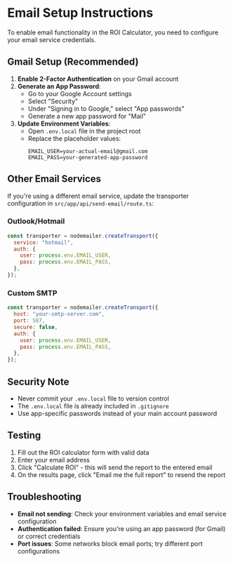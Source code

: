 # Email Setup Instructions

To enable email functionality in the ROI Calculator, you need to configure your email service credentials.

## Gmail Setup (Recommended)

1. **Enable 2-Factor Authentication** on your Gmail account
2. **Generate an App Password**:
   - Go to your Google Account settings
   - Select "Security"
   - Under "Signing in to Google," select "App passwords"
   - Generate a new app password for "Mail"
3. **Update Environment Variables**:
   - Open `.env.local` file in the project root
   - Replace the placeholder values:
     ```
     EMAIL_USER=your-actual-email@gmail.com
     EMAIL_PASS=your-generated-app-password
     ```

## Other Email Services

If you're using a different email service, update the transporter configuration in `src/app/api/send-email/route.ts`:

### Outlook/Hotmail

```javascript
const transporter = nodemailer.createTransport({
  service: "hotmail",
  auth: {
    user: process.env.EMAIL_USER,
    pass: process.env.EMAIL_PASS,
  },
});
```

### Custom SMTP

```javascript
const transporter = nodemailer.createTransport({
  host: "your-smtp-server.com",
  port: 587,
  secure: false,
  auth: {
    user: process.env.EMAIL_USER,
    pass: process.env.EMAIL_PASS,
  },
});
```

## Security Note

- Never commit your `.env.local` file to version control
- The `.env.local` file is already included in `.gitignore`
- Use app-specific passwords instead of your main account password

## Testing

1. Fill out the ROI calculator form with valid data
2. Enter your email address
3. Click "Calculate ROI" - this will send the report to the entered email
4. On the results page, click "Email me the full report" to resend the report

## Troubleshooting

- **Email not sending**: Check your environment variables and email service configuration
- **Authentication failed**: Ensure you're using an app password (for Gmail) or correct credentials
- **Port issues**: Some networks block email ports; try different port configurations
